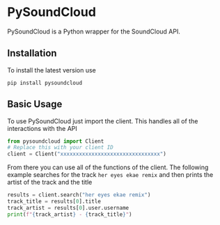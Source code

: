 # PySoundCloud
PySoundCloud is a Python wrapper for the SoundCloud API.

## Installation
To install the latest version use
```
pip install pysoundcloud
```

## Basic Usage
To use PySoundCloud just import the client. This handles all of the interactions with the API
```python
from pysoundcloud import Client
# Replace this with your client ID
client = Client("xxxxxxxxxxxxxxxxxxxxxxxxxxxxxxxx")
```

From there you can use all of the functions of the client. The following example searches for the track
`her eyes ekae remix` and then prints the artist of the track and the title
```python
results = client.search("her eyes ekae remix")
track_title = results[0].title
track_artist = results[0].user.username
print(f"{track_artist} - {track_title}")
```
